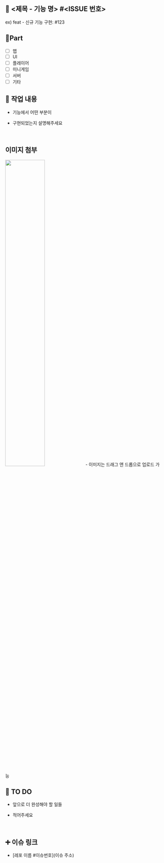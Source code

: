 ## 🎨 <제목 - 기능 명> #<ISSUE 번호>
  ex) feat - 신규 기능 구현: #123 

## 🔘Part

- [ ] 맵
- [ ] UI
- [ ] 플레이어
- [ ] 미니게임
- [ ] 서버
- [ ] 기타
  <br/>

## 🔎 작업 내용

- 기능에서 어떤 부분이

- 구현되었는지 설명해주세요

  <br/>

## 이미지 첨부

<img src="파일주소" width="50%" height="50%"/>
- 이미지는 드래그 앤 드롭으로 업로드 가능
<br/>

## 🔧 TO DO

- 앞으로 더 완성해야 할 일들

- 적어주세요

  <br/>

## ➕ 이슈 링크

- [레포 이름 #이슈번호](이슈 주소)

<br/>
